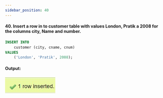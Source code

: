 ```yaml
---
sidebar_position: 40
---
```


#### 40. Insert a row in to customer table with values London, Pratik a 2008 for the columns city, Name and number.

```sql
INSERT INTO
    customer (city, cname, cnum)
VALUES
    ('London', 'Pratik', 2008);
```

#### Output:

![d](outputs\40.jpg)
